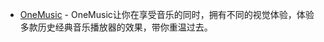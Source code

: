 - [OneMusic](https://apps.apple.com/cn/app/onemusic-%E5%A5%BD%E5%A5%BD%E5%90%AC%E6%AD%8C-%E5%A4%8D%E5%8F%A4%E7%9A%84%E9%9F%B3%E4%B9%90%E6%92%AD%E6%94%BE%E5%99%A8/id1631977822) - OneMusic让你在享受音乐的同时，拥有不同的视觉体验，体验多款历史经典音乐播放器的效果，带你重温过去。
